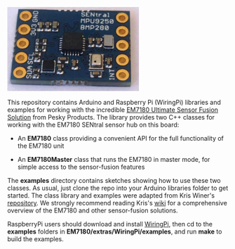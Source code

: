 <a href="https://www.tindie.com/products/onehorse/ultimate-sensor-fusion-solution/"><img src="sentral.jpg" width=300></a>

This repository contains Arduino and Raspberry Pi (WiringPi) libraries and examples for working with the incredible
<a href="https://www.tindie.com/products/onehorse/ultimate-sensor-fusion-solution/">
EM7180 Ultimate Sensor Fusion Solution</a> from Pesky Products. The library provides two C++ classes for
working with the EM7180 SENtral sensor hub on this board:

* An <b>EM7180</b> class providing a convenient API for the full functionality of the EM7180 unit

* An <b>EM7180Master</b> class that runs the EM7180 in master mode, for simple access to the sensor-fusion features

The <b>examples</b> directory contains sketches showing how to use these two classes. As usual, just clone the repo
into your Arduino libraries folder to get started. The class library and
examples were adapted from Kris Winer's [repository](https://github.com/kriswiner/EM7180_SENtral_sensor_hub).
We strongly recommend reading Kris's  [wiki](https://github.com/kriswiner/EM7180_SENtral_sensor_hub/wiki) for
a comprehensive overview of the EM7180 and other sensor-fusion solutions.

RaspberryPi users should download and install [WiringPi](http://wiringpi.com/),
then cd to the <b>examples</b> folders in <b>EM7180/extras/WiringPi/examples</b>, and run <b>make</b>
to build the examples.
